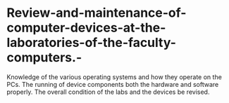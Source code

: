 # Review-and-maintenance-of-computer-devices-at-the-laboratories-of-the-faculty-computers.-
Knowledge of the various operating systems and how they operate on the PCs. The running of device components both the hardware and software properly. The overall condition of the labs and the devices be revised.

